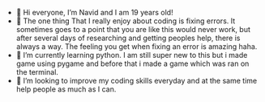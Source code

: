 - 👋 Hi everyone, I’m Navid and I am 19 years old!
- 👀 The one thing That I really enjoy about coding is fixing errors. It sometimes goes to a point that you are like this would never work, but after several days of researching
and getting peoples help, there is always a way. The feeling you get when fixing an error is amazing haha.
- 🌱 I’m currently learning python. I am still super new to this but i made game using pygame and before that i made a game which was ran on the terminal.
- 💞️ I’m looking to improve my coding skills everyday and at the same time help people as much as I can.

<!---
Navi-d/Navi-d is a ✨ special ✨ repository because its `README.md` (this file) appears on your GitHub profile.
You can click the Preview link to take a look at your changes.
--->
